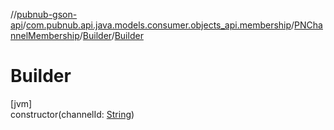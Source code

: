 //[pubnub-gson-api](../../../../index.md)/[com.pubnub.api.java.models.consumer.objects_api.membership](../../index.md)/[PNChannelMembership](../index.md)/[Builder](index.md)/[Builder](-builder.md)

# Builder

[jvm]\
constructor(channelId: [String](https://docs.oracle.com/javase/8/docs/api/java/lang/String.html))
